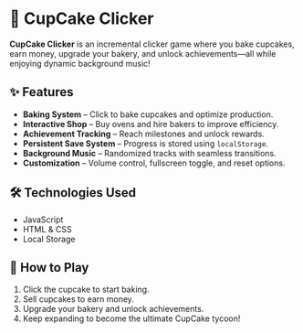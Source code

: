 # 🍰 CupCake Clicker

**CupCake Clicker** is an incremental clicker game where you bake cupcakes, earn money, upgrade your bakery, and unlock achievements—all while enjoying dynamic background music!

## ✨ Features
- **Baking System** – Click to bake cupcakes and optimize production.
- **Interactive Shop** – Buy ovens and hire bakers to improve efficiency.
- **Achievement Tracking** – Reach milestones and unlock rewards.
- **Persistent Save System** – Progress is stored using `localStorage`.
- **Background Music** – Randomized tracks with seamless transitions.
- **Customization** – Volume control, fullscreen toggle, and reset options.

## 🛠 Technologies Used
- JavaScript
- HTML & CSS
- Local Storage

## 🚀 How to Play
1. Click the cupcake to start baking.
2. Sell cupcakes to earn money.
3. Upgrade your bakery and unlock achievements.
4. Keep expanding to become the ultimate CupCake tycoon!
